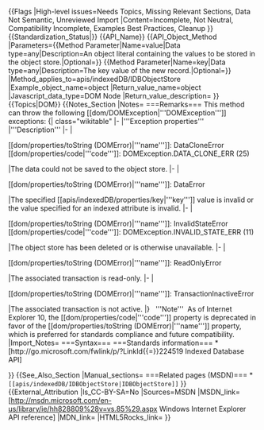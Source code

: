 {{Flags
|High-level issues=Needs Topics, Missing Relevant Sections, Data Not Semantic, Unreviewed Import
|Content=Incomplete, Not Neutral, Compatibility Incomplete, Examples Best Practices, Cleanup
}}
{{Standardization_Status|}}
{{API_Name}}
{{API_Object_Method
|Parameters={{Method Parameter|Name=value|Data type=any|Description=An object literal containing the values to be stored in the object store.|Optional=}}
{{Method Parameter|Name=key|Data type=any|Description=The key value of the new record.|Optional=}}
|Method_applies_to=apis/indexedDB/IDBObjectStore
|Example_object_name=object
|Return_value_name=object
|Javascript_data_type=DOM Node
|Return_value_description=
}}
{{Topics|DOM}}
{{Notes_Section
|Notes=
===Remarks===
This method can throw the following [[dom/DOMException|'''DOMException''']] exceptions:
{| class="wikitable"
|-
|'''Exception properties'''
|'''Description'''
|-
|<dl>
<dt>
[[dom/properties/toString (DOMError)|'''name''']]: DataCloneError</dt>
<dt>
[[dom/properties/code|'''code''']]: DOMException.DATA_CLONE_ERR (25)</dt>
</dl>
|The data could not be saved to the object store.
|-
|<dl>
<dt>
[[dom/properties/toString (DOMError)|'''name''']]: DataError</dt>
</dl>
|The specified [[apis/indexedDB/properties/key|'''key''']] value is invalid or the value specified for an indexed attribute is invalid.
|-
|<dl>
<dt>
[[dom/properties/toString (DOMError)|'''name''']]: InvalidStateError</dt>
<dt>
[[dom/properties/code|'''code''']]: DOMException.INVALID_STATE_ERR (11)</dt>
</dl>
|The object store has been deleted or is otherwise unavailable.
|-
|<dl>
<dt>
[[dom/properties/toString (DOMError)|'''name''']]: ReadOnlyError</dt>
</dl>
|The associated transaction is read-only.
|-
|<dl>
<dt>
[[dom/properties/toString (DOMError)|'''name''']]: TransactionInactiveError</dt>
</dl>
|The associated transaction is not active.
|}
 
'''Note'''  As of Internet Explorer 10, the [[dom/properties/code|'''code''']] property is deprecated in favor of the [[dom/properties/toString (DOMError)|'''name''']] property, which is preferred for standards compliance and future compatibility.
|Import_Notes=
===Syntax===
===Standards information===
*[http://go.microsoft.com/fwlink/p/?LinkId{{=}}224519 Indexed Database API]


}}
{{See_Also_Section
|Manual_sections=
===Related pages (MSDN)===
*<code>[[apis/indexedDB/IDBObjectStore|IDBObjectStore]]</code>
}}
{{External_Attribution
|Is_CC-BY-SA=No
|Sources=MSDN
|MSDN_link=[http://msdn.microsoft.com/en-us/library/ie/hh828809%28v=vs.85%29.aspx Windows Internet Explorer API reference]
|MDN_link=
|HTML5Rocks_link=
}}
